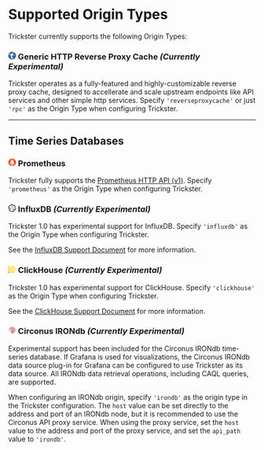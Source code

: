 # Supported Origin Types

Trickster currently supports the following Origin Types:

### <img src="./images/logos/trickster-logo.svg" width=16 /> Generic HTTP Reverse Proxy Cache _(Currently Experimental)_

Trickster operates as a fully-featured and highly-customizable reverse proxy cache, designed to accellerate and scale upstream endpoints like API services and other simple http services. Specify `'reverseproxycache'` or just `'rpc'` as the Origin Type when configuring Trickster.

---

## Time Series Databases

### <img src="./images/external/prom_logo_60.png" width=16 /> Prometheus

Trickster fully supports the [Prometheus HTTP API (v1)](https://prometheus.io/docs/prometheus/latest/querying/api/). Specify `'prometheus'` as the Origin Type when configuring Trickster.

### <img src="./images/external/influx_logo_60.png" width=16 /> InfluxDB _(Currently Experimental)_

Trickster 1.0 has experimental support for InfluxDB. Specify `'influxdb'` as the Origin Type when configuring Trickster.

See the [InfluxDB Support Document](./influxdb.md) for more information.

### <img src="./images/external/clickhouse_logo.png" width=16 /> ClickHouse _(Currently Experimental)_

Trickster 1.0 has experimental support for ClickHouse. Specify `'clickhouse'` as the Origin Type when configuring Trickster.

See the [ClickHouse Support Document](./clickhouse.md) for more information.

### <img src="./images/external/irondb_logo_60.png" width=16 /> Circonus IRONdb _(Currently Experimental)_

Experimental support has been included for the Circonus IRONdb time-series database. If Grafana is used for visualizations, the Circonus IRONdb data source plug-in for Grafana can be configured to use Trickster as its data source. All IRONdb data retrieval operations, including CAQL queries, are supported.

When configuring an IRONdb origin, specify `'irondb'` as the origin type in the Trickster configuration. The `host` value can be set directly to the address and port of an IRONdb node, but it is recommended to use the Circonus API proxy service. When using the proxy service, set the `host` value to the address and port of the proxy service, and set the `api_path` value to `'irondb'`.
